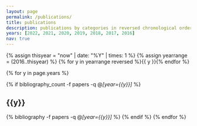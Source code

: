 ```yaml
---
layout: page
permalink: /publications/
title: publications
description: publications by categories in reversed chronological order. generated by jekyll-scholar.
years: [2022, 2021, 2020, 2019, 2018, 2017, 2016]
nav: true
---
```


<div class="publications">

{% assign thisyear = "now" | date: "%Y" | times: 1 %}
{% assign yearrange = (2016..thisyear) %}
{% for y in yearrange reversed %}{{ y }}{% endfor %}

<!-- Itterate on all page years -->
{% for y in page.years %}
  <!-- check we have a bibliography thingy for this year -->
  {% if bibliography_count -f papers -q @*[year={{y}}]* %}
    <!-- Create a year heading -->
    <h2 class="year">{{y}}</h2>
    <!-- create the bibliography card -->
    {% bibliography -f papers -q @*[year={{y}}]* %}
  {% endif %}
{% endfor %}

</div>
